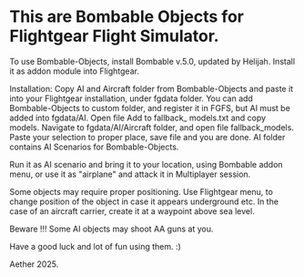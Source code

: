  This are Bombable Objects for Flightgear Flight Simulator. 
 ==========================================================


 To use Bombable-Objects, install Bombable v.5.0, updated by
  Helijah. Install it as addon module into Flightgear. 
  

 Installation: Copy AI and Aircraft folder from Bombable-Objects
  and paste it into your Flightgear installation, under fgdata 
  folder. You can add Bombable-Objects to custom folder, and 
  register it in FGFS, but AI must be added into fgdata/AI.
  Open file Add to fallback_ models.txt and copy models. Navigate
  to fgdata/AI/Aircraft folder, and open file fallback_models. 
  Paste your selection to proper place, save file and you are done. 
  AI folder contains AI Scenarios for Bombable-Objects. 


 Run it as AI scenario and bring it to your location, using 
  Bombable addon menu,  or use it as "airplane" and attack it
  in Multiplayer session.
  

 Some objects may require proper positioning. Use Flightgear menu, 
  to change position of the object in case it appears underground 
  etc. In the case of an aircraft carrier, create it at a waypoint 
  above sea level.
  
 Beware !!!  Some AI objects may shoot AA guns at you. 

 Have a good luck and lot of fun using them. :)



 Aether 2025.
